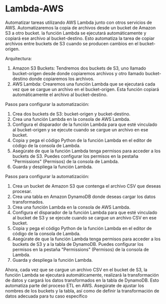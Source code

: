 # Lambda-AWS

Automatizar tareas utilizando AWS Lambda junto con otros servicios de AWS. 
Automatizaremos la copia de archivos desde un bucket de Amazon S3 a otro bucket.
la función Lambda se ejecutará automáticamente y copiará ese archivo al bucket-destino. Esto automatiza la tarea de copiar archivos entre buckets de S3 cuando se producen cambios en el bucket-origen.

Arquitectura:
1) Amazon S3 Buckets: Tendremos dos buckets de S3, uno llamado bucket-origen desde donde copiaremos archivos y otro llamado bucket-destino donde copiaremos los archivos.
2) AWS Lambda: Crearemos una función Lambda que se ejecutará cada vez que se cargue un archivo en el bucket-origen. Esta función copiará automáticamente el archivo al bucket-destino.

Pasos para configurar la automatización:
1) Crea dos buckets de S3: bucket-origen y bucket-destino.
2) Crea una función Lambda en la consola de AWS Lambda.
3) Configura el disparador de la función Lambda para que esté vinculado al bucket-origen y se ejecute cuando se cargue un archivo en ese bucket.
4) Copia y pega el código Python de la función Lambda en el editor de código de la consola de Lambda.
5) Asegúrate de que la función Lambda tenga permisos para acceder a los buckets de S3. Puedes configurar los permisos en la pestaña "Permissions" (Permisos) de la consola de Lambda.
6) Guarda y despliega la función Lambda.


Pasos para configurar la automatización:
1) Crea un bucket de Amazon S3 que contenga el archivo CSV que deseas procesar.
2) Crea una tabla en Amazon DynamoDB donde deseas cargar los datos transformados.
3) Crea una función Lambda en la consola de AWS Lambda.
4) Configura el disparador de la función Lambda para que esté vinculado al bucket de S3 y se ejecute cuando se cargue un archivo CSV en ese bucket.
5) Copia y pega el código Python de la función Lambda en el editor de código de la consola de Lambda.
6) Asegúrate de que la función Lambda tenga permisos para acceder a los buckets de S3 y a la tabla de DynamoDB. Puedes configurar los permisos en la pestaña "Permissions" (Permisos) de la consola de Lambda.
7) Guarda y despliega la función Lambda.

Ahora, cada vez que se cargue un archivo CSV en el bucket de S3, la función Lambda se ejecutará automáticamente, realizará la transformación de datos y cargará los datos transformados en la tabla de DynamoDB. 
Esto automatiza parte del proceso ETL en AWS. 
Asegúrate de ajustar los nombres de los buckets y la tabla, así como de definir la transformación de datos adecuada para tu caso específico
